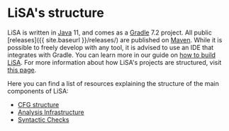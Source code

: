 # LiSA's structure

LiSA is written in [Java](https://www.java.com/) 11, and comes as a [Gradle](https://gradle.org/) 7.2 project. All public [releases]({{ site.baseurl }}/releases/) are published on [Maven](https://search.maven.org/search?q=g:com.github.unive-ssv).
While it is possible to freely develop with any tool, it is advised to use an IDE that integrates with Gradle. You can learn more in our guide on [how to build LiSA](/getting-started/building.html). For more information about how LiSA's projects are structured, visit [this page](projects.md).

Here you can find a list of resources explaining the structure of the main components of LiSA:

* [CFG structure](cfg.md)
* [Analysis Infrastructure](analysis-infrastructure.md)
* [Syntactic Checks](syntactic-checks.md)
